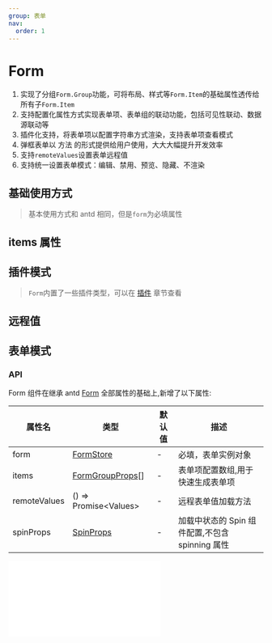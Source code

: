 ```yaml
---
group: 表单
nav:
  order: 1
---
```


# Form

1. 实现了分组`Form.Group`功能，可将布局、样式等`Form.Item`的基础属性透传给所有子`Form.Item`
2. 支持配置化属性方式实现表单项、表单组的联动功能，包括可见性联动、数据源联动等
3. 插件化支持，将表单项以配置字符串方式渲染，支持表单项查看模式
4. 弹框表单以 方法 的形式提供给用户使用，大大大幅提升开发效率
5. 支持`remoteValues`设置表单远程值
6. 支持统一设置表单模式：编辑、禁用、预览、隐藏、不渲染

## 基础使用方式

> 基本使用方式和 antd 相同，但是`form`为必填属性

<code src="./form-base.tsx" ></code>

## items 属性

<code src="./form-items.tsx" ></code>
<code src="./form-items-2.tsx" ></code>

## 插件模式

> `Form`内置了一些插件类型，可以在 [插件](www.baidu.com:TODO) 章节查看

<code src="./form-plugins.tsx" ></code>

## 远程值

<code src="./form-remoteValues.tsx" ></code>

## 表单模式

<code src="./form-mode.tsx" ></code>

### API

Form 组件在继承 antd [Form](https://4x.ant.design/components/form-cn/#Form) 全部属性的基础上,新增了以下属性:

| 属性名       | 类型                                                   | 默认值 | 描述                                            |
| ------------ | ------------------------------------------------------ | ------ | ----------------------------------------------- |
| form         | [FormStore](/form/use-form#form)                       | -      | 必填，表单实例对象                              |
| items        | [FormGroupProps](/form/group#formgroupprops)[]         | -      | 表单项配置数组,用于快速生成表单项               |
| remoteValues | () => Promise\<Values\>                                | -      | 远程表单值加载方法                              |
| spinProps    | [SpinProps](https://4x.ant.design/components/spin-cn/) | -      | 加载中状态的 Spin 组件配置,不包含 spinning 属性 |

<embed src="./_base.md"></embed>

